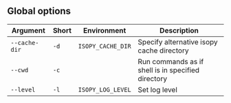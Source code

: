 ## Global options

| Argument      | Short | Environment       | Description                                        |
| ------------- | ----- | ----------------- | -------------------------------------------------- |
| `--cache-dir` | `-d`  | `ISOPY_CACHE_DIR` | Specify alternative isopy cache directory          |
| `--cwd`       | `-c`  |                   | Run commands as if shell is in specified directory |
| `--level`     | `-l`  | `ISOPY_LOG_LEVEL` | Set log level                                      |
